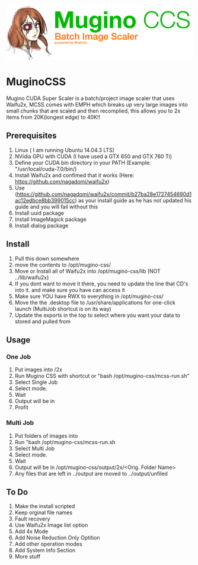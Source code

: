 ![My image](https://github.com/UiharuKazari2008/MuginoCSS/blob/master/img/MuginoCCS.jpg)
# MuginoCSS
Mugino CUDA Super Scaler is a batch/project image scaler that uses Waifu2x, MCSS comes with EMPH which breaks up very large images into small chunks that are scaled and then recomplied, this allows you to 2x items from 20K(longest edge) to 40K!!

## Prerequisites
1. Linux ( I am running Ubuntu 14.04.3 LTS)
2. NVidia GPU with CUDA (I have used a GTX 650 and GTX 760 Ti)
3. Define your CUDA bin directory in your PATH (Example: "/usr/local/cuda-7.0/bin/)
4. Install Waifu2x and confimed that it works (Here: https://github.com/nagadomi/waifu2x)
  1. Use (https://github.com/nagadomi/waifu2x/commit/b27ba28e1727454690d1ac12edbce8bb399015cc) as your install guide as he has not updated his guide and you will fail without this
5. Install uuid package
6. Install ImageMagick package
7. Install dialog package

## Install
1. Pull this down somewhere
2. move the contents to /opt/mugino-css/
3. Move or Install all of Waifu2x into /opt/mugino-css/lib (NOT ../lib/waifu2x)
  1. If you dont want to move it there, you need to update the line that CD's into it. and make sure you have can access it
4. Make sure YOU have RWX to everything in /opt/mugino-css/
5. Move the the .desktop file to /usr/share/applications for one-click launch (MultiJob shortcut is on its way)
6. Update the exports in the top to select where you want your data to stored and pulled from

## Usage
### One Job
1. Put images into <Master Input>/2x
2. Run Mugino CSS with shortcut or "bash /opt/mugino-css/mcss-run.sh"
3. Select Single Job
4. Select mode.
5. Wait
6. Output will be in <Master Output>
7. Profit 

### Multi Job
1. Put folders of images into <Batch Folder>
2. Run "bash /opt/mugino-css/mcss-run.sh
3. Select Multi Job
4. Select mode.
5. Wait
6. Output will be in /opt/mugino-css/output/2x/<Orig. Folder Name>
  1. Any files that are left in ../output are moved to ../output/unfiled

## To Do
1. Make the install scripted
4. Keep orginal file names
5. Fault recovery
6. Use Waifu2x Image list option
7. Add 4x Mode
8. Add Noise Reduction Only Optition
8. Add other operation modes
9. Add System Info Section
10. More stuff
